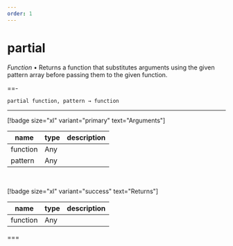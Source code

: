 ```yaml
---
order: 1
---
```

# partial

_Function_ &bull; Returns a function that substitutes arguments using the given pattern array before passing them to the given function.


==- <pre><code>partial function, pattern &rarr; function</code></pre>
<hr>

[!badge size="xl" variant="primary" text="Arguments"]

| name | type | description |
|------|------|-------------|
|function|Any||
|pattern|Any||

<br>

[!badge size="xl" variant="success" text="Returns"]

| name | type | description |
|------|------|-------------|
|function|Any||



===



